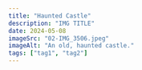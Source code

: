 ```yaml
---
title: "Haunted Castle"
description: "IMG TITLE"
date: 2024-05-08
imageSrc: "02-IMG_3506.jpeg"
imageAlt: "An old, haunted castle."
tags: ["tag1", "tag2"]
---
```

